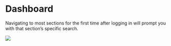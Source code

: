 # Dashboard

Navigating to most sections for the first time after logging in will prompt you with that section’s specific search.


![](https://cdn.realsgii2.dev/wise-software-docs/image_8.ed4b1231.png)

